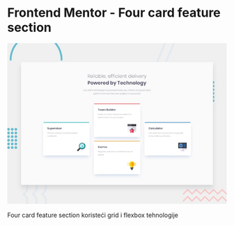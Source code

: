 # Frontend Mentor - Four card feature section

![Design preview for the Four card feature section coding challenge](./design/desktop-preview.jpg)

Four card feature section koristeći grid i flexbox tehnologije 

